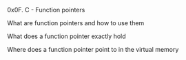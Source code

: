 0x0F. C - Function pointers

What are function pointers and how to use them

What does a function pointer exactly hold

Where does a function pointer point to in the virtual memory
